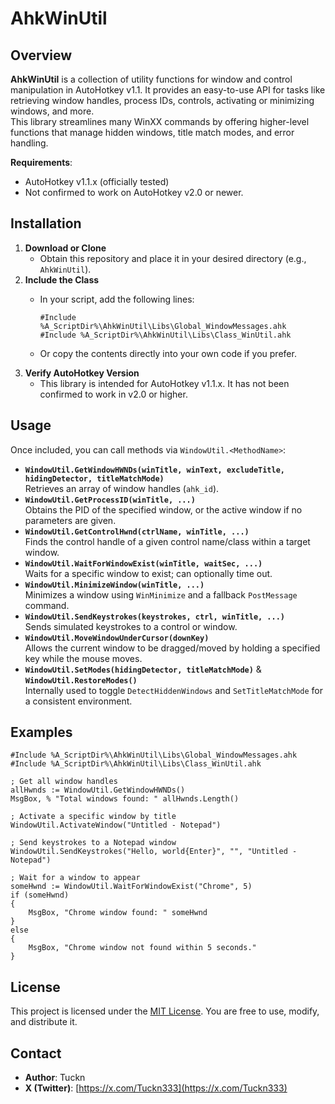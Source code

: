 # AhkWinUtil

## Overview

**AhkWinUtil** is a collection of utility functions for window and control manipulation in AutoHotkey v1.1. It provides an easy-to-use API for tasks like retrieving window handles, process IDs, controls, activating or minimizing windows, and more.  
This library streamlines many WinXX commands by offering higher-level functions that manage hidden windows, title match modes, and error handling.

**Requirements**:  

- AutoHotkey v1.1.x (officially tested)  
- Not confirmed to work on AutoHotkey v2.0 or newer.

## Installation

1. **Download or Clone**  
   - Obtain this repository and place it in your desired directory (e.g., `AhkWinUtil`).
2. **Include the Class**  
   - In your script, add the following lines:

     ```ahk
     #Include %A_ScriptDir%\AhkWinUtil\Libs\Global_WindowMessages.ahk
     #Include %A_ScriptDir%\AhkWinUtil\Libs\Class_WinUtil.ahk
     ```

   - Or copy the contents directly into your own code if you prefer.
3. **Verify AutoHotkey Version**  
   - This library is intended for AutoHotkey v1.1.x. It has not been confirmed to work in v2.0 or higher.

## Usage

Once included, you can call methods via `WindowUtil.<MethodName>`:

- **`WindowUtil.GetWindowHWNDs(winTitle, winText, excludeTitle, hidingDetector, titleMatchMode)`**  
  Retrieves an array of window handles (`ahk_id`).  
- **`WindowUtil.GetProcessID(winTitle, ...)`**  
  Obtains the PID of the specified window, or the active window if no parameters are given.  
- **`WindowUtil.GetControlHwnd(ctrlName, winTitle, ...)`**  
  Finds the control handle of a given control name/class within a target window.  
- **`WindowUtil.WaitForWindowExist(winTitle, waitSec, ...)`**  
  Waits for a specific window to exist; can optionally time out.  
- **`WindowUtil.MinimizeWindow(winTitle, ...)`**  
  Minimizes a window using `WinMinimize` and a fallback `PostMessage` command.  
- **`WindowUtil.SendKeystrokes(keystrokes, ctrl, winTitle, ...)`**  
  Sends simulated keystrokes to a control or window.  
- **`WindowUtil.MoveWindowUnderCursor(downKey)`**  
  Allows the current window to be dragged/moved by holding a specified key while the mouse moves.  
- **`WindowUtil.SetModes(hidingDetector, titleMatchMode)`** & **`WindowUtil.RestoreModes()`**  
  Internally used to toggle `DetectHiddenWindows` and `SetTitleMatchMode` for a consistent environment.

## Examples

```ahk
#Include %A_ScriptDir%\AhkWinUtil\Libs\Global_WindowMessages.ahk
#Include %A_ScriptDir%\AhkWinUtil\Libs\Class_WinUtil.ahk

; Get all window handles
allHwnds := WindowUtil.GetWindowHWNDs()
MsgBox, % "Total windows found: " allHwnds.Length()

; Activate a specific window by title
WindowUtil.ActivateWindow("Untitled - Notepad")

; Send keystrokes to a Notepad window
WindowUtil.SendKeystrokes("Hello, world{Enter}", "", "Untitled - Notepad")

; Wait for a window to appear
someHwnd := WindowUtil.WaitForWindowExist("Chrome", 5)
if (someHwnd)
{
    MsgBox, "Chrome window found: " someHwnd
}
else
{
    MsgBox, "Chrome window not found within 5 seconds."
}
```

## License

This project is licensed under the [MIT License](./LICENSE). You are free to use, modify, and distribute it.

## Contact

- **Author**: Tuckn  
- **X (Twitter)**: [https://x.com/Tuckn333](https://x.com/Tuckn333)
